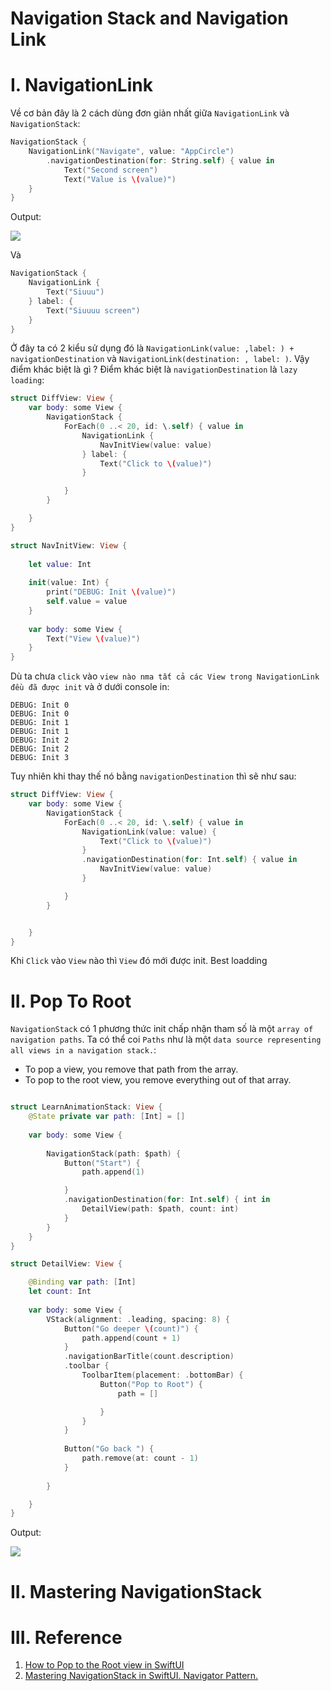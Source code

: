 # Navigation Stack and Navigation Link

# I. NavigationLink

Về cơ bản đây là 2 cách dùng đơn giản nhất giữa `NavigationLink` và `NavigationStack`:

```swift
NavigationStack {
    NavigationLink("Navigate", value: "AppCircle")
        .navigationDestination(for: String.self) { value in
            Text("Second screen")
            Text("Value is \(value)")
    }
}
```

Output:

![](gif/simple_stack.gif)


Và 

```swift
NavigationStack {
    NavigationLink {
        Text("Siuuu")
    } label: {
        Text("Siuuuu screen")
    }
}
```

Ở đây ta có 2 kiểu sử dụng đó là `NavigationLink(value: ,label: ) + navigationDestination` và `NavigationLink(destination: , label: )`. Vậy điểm khác biệt là gì ? Điểm khác biệt là `navigationDestination` là `lazy loading`:

```swift
struct DiffView: View {
    var body: some View {
        NavigationStack {
            ForEach(0 ..< 20, id: \.self) { value in
                NavigationLink {
                    NavInitView(value: value)
                } label: {
                    Text("Click to \(value)")
                }

            }
        }

    }
}

struct NavInitView: View {
    
    let value: Int
    
    init(value: Int) {
        print("DEBUG: Init \(value)")
        self.value = value
    }
    
    var body: some View {
        Text("View \(value)")
    }
}
```

Dù ta chưa `click` vào `view nào nma tất cả các View trong NavigationLink đều đã được init` và ở dưới console in:

```
DEBUG: Init 0
DEBUG: Init 0
DEBUG: Init 1
DEBUG: Init 1
DEBUG: Init 2
DEBUG: Init 2
DEBUG: Init 3
```

Tuy nhiên khi thay thế nó bằng `navigationDestination` thì sẽ như sau:

```swift
struct DiffView: View {
    var body: some View {
        NavigationStack {
            ForEach(0 ..< 20, id: \.self) { value in
                NavigationLink(value: value) {
                    Text("Click to \(value)")
                }
                .navigationDestination(for: Int.self) { value in
                    NavInitView(value: value)
                }

            }
        }


    }
}
```

Khi `Click` vào `View` nào thì `View` đó mới được init. Best loadding

# II. Pop To Root

`NavigationStack` có 1 phương thức init chấp nhận tham số là một `array of navigation paths`. Ta có thể coi `Paths` như là một `data source representing all views in a navigation stack.`:
- To pop a view, you remove that path from the array.
- To pop to the root view, you remove everything out of that array.

```swift

struct LearnAnimationStack: View {
    @State private var path: [Int] = []
    
    var body: some View {
        
        NavigationStack(path: $path) {
            Button("Start") {
                path.append(1)

            }
            .navigationDestination(for: Int.self) { int in
                DetailView(path: $path, count: int)
            }
        }
    }
}

struct DetailView: View {

    @Binding var path: [Int]
    let count: Int
    
    var body: some View {
        VStack(alignment: .leading, spacing: 8) {
            Button("Go deeper \(count)") {
                path.append(count + 1)
            }
            .navigationBarTitle(count.description)
            .toolbar {
                ToolbarItem(placement: .bottomBar) {
                    Button("Pop to Root") {
                        path = []

                    }
                }
            }
            
            Button("Go back ") {
                path.remove(at: count - 1)
            }
            
        }

    }
}
```

Output:

![](gif/popToRoot.gif)



# II. Mastering NavigationStack



# III. Reference

1. [How to Pop to the Root view in SwiftUI](https://sarunw.com/posts/how-to-pop-to-root-view-in-swiftui/?fbclid=IwAR0kJf86XoYteFXX-P8VOU0K81FGvfx8Bai39nNeKRHzFY2CFHkmVevlK3o)
2. [Mastering NavigationStack in SwiftUI. Navigator Pattern.](https://swiftwithmajid.com/2022/06/15/mastering-navigationstack-in-swiftui-navigator-pattern/)